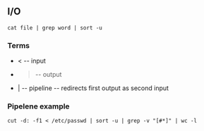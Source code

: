 ## I/O

```shell
cat file | grep word | sort -u
```

### Terms
- < -- input
- > -- output
- | -- pipeline -- redirects first output as second input


### Pipelene example
```shell
cut -d: -f1 < /etc/passwd | sort -u | grep -v "[#*]" | wc -l
```

